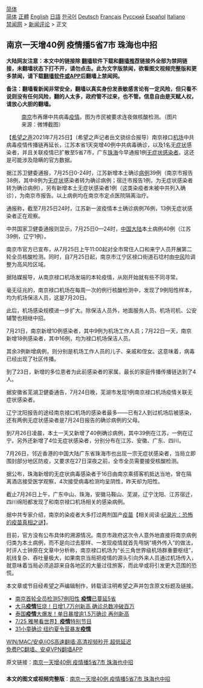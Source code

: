  <!-- 面包屑导航 --> <div class="breadcrumb"><!-- GTranslate: https://gtranslate.io/ -->  <div class="switcher notranslate">  <div class="selected">  <a href="#" onclick="return false;"> 简体</a>  </div>  <div class="option">  <a href="https://www.bannedbook.org" onclick="doGTranslate('zh-CN|zh-CN');jQuery('div.switcher div.selected a').html(jQuery(this).html());return false;" title="简体中文" class="nturl selected"> 简体</a>  <a href="https://www.bannedbook.org/zh-tw/" onclick="doGTranslate('zh-CN|zh-TW');jQuery('div.switcher div.selected a').html(jQuery(this).html());return false;" title="繁體中文" class="nturl"> 正體</a>  <a href="https://www.bannedbook.org/en/" onclick="doGTranslate('zh-CN|en');jQuery('div.switcher div.selected a').html(jQuery(this).html());return false;" title="English" class="nturl"> English</a>  <a href="https://www.bannedbook.org/ja/" onclick="doGTranslate('zh-CN|ja');jQuery('div.switcher div.selected a').html(jQuery(this).html());return false;" title="日本語" class="nturl"> 日語</a>  <a href="https://www.bannedbook.org/ko/" onclick="doGTranslate('zh-CN|ko');jQuery('div.switcher div.selected a').html(jQuery(this).html());return false;" title="한국어" class="nturl"> 한국어</a>  <a href="https://www.bannedbook.org/de/" onclick="doGTranslate('zh-CN|de');jQuery('div.switcher div.selected a').html(jQuery(this).html());return false;" title="Deutsch" class="nturl"> Deutsch</a>  <a href="https://www.bannedbook.org/fr/" onclick="doGTranslate('zh-CN|fr');jQuery('div.switcher div.selected a').html(jQuery(this).html());return false;" title="Français" class="nturl"> Français</a>  <a href="https://www.bannedbook.org/ru/" onclick="doGTranslate('zh-CN|ru');jQuery('div.switcher div.selected a').html(jQuery(this).html());return false;" title="Русский" class="nturl"> Русский</a>  <a href="https://www.bannedbook.org/es/" onclick="doGTranslate('zh-CN|es');jQuery('div.switcher div.selected a').html(jQuery(this).html());return false;" title="Español" class="nturl"> Español</a>  <a href="https://www.bannedbook.org/it/" onclick="doGTranslate('zh-CN|it');jQuery('div.switcher div.selected a').html(jQuery(this).html());return false;" title="Italiano" class="nturl"> Italiano</a>  </div>  </div>      <div class='breadcrumb-sub'><!-- Breadcrumb NavXT 6.3.0 --> <a href="https://www.bannedbook.org/" class="home">禁闻网</a> &gt; <a href="https://www.bannedbook.org/bnews/comments/" class="category">新闻评论</a> &gt; 正文</div></div><h2>南京一天增40例 疫情播5省7市 珠海也中招</h2> <p class="notice"><b>大陆网友注意：本文中的链接除 <a href="https://github.com/bannedbook/fanqiang" >翻墙</a>软件下载和<a href="https://github.com/killgcd/justmysocks/blob/master/README.md">翻墙推荐</a>链接外全部为禁网链接，未翻墙状态下打不开，请勿点击。此为文字版禁闻，欲看图文视频完整版和更多禁闻，请下载<a href="https://github.com/bannedbook/fanqiang">翻墙软件或APP</a>后翻墙上禁闻网。</p><p>备注：翻墙看新闻非常安全，翻墙以真实身份发表敏感言论有一定风险，但只看不说则没有任何风险，翻的人太多，政府管不过来，也不管。信息自由是天赋人权，请放心大胆的翻墙。</b></p>  <div class="entry"> <figure><figcaption><a href="https://www.bannedbook.org/bnews/tag/%e5%8d%97%e4%ba%ac/" class="st_tag internal_tag" rel="tag" title="标签 南京 下的日志">南京</a>市再爆中共病毒<a href="https://www.bannedbook.org/bnews/tag/%E7%96%AB%E6%83%85/" class="st_tag internal_tag" rel="tag" title="标签 疫情 下的日志">疫情</a>。图为市民被要求连夜做核酸检测。（图片来源：微博截图）</figcaption></figure> <p>【<span class='wp_keywordlink_affiliate'><a href="https://www.soundofhope.org" title="希望之声" target="_blank">希望之声</a></span>2021年7月25日】（希望之声记者岳文骁综合报导）南京禄口<a href="https://www.bannedbook.org/bnews/tag/%e6%9c%ba%e5%9c%ba/" class="st_tag internal_tag" rel="tag" title="标签 机场 下的日志">机场</a>中共病毒疫情传播链再延长，江苏本省1天突增40例中共病毒确诊，以及1名无<a href="https://www.bannedbook.org/bnews/tag/%E7%97%87%E7%8A%B6/" class="st_tag internal_tag" rel="tag" title="标签 症状 下的日志">症状</a>感染者，并且关联疫情已扩散至5省7市，广东<a href="https://www.bannedbook.org/bnews/tag/%e7%8f%a0%e6%b5%b7/" class="st_tag internal_tag" rel="tag" title="标签 珠海 下的日志">珠海</a>今早通报1例<a href="https://www.bannedbook.org/bnews/tag/%E6%97%A0%E7%97%87%E7%8A%B6%E6%84%9F%E6%9F%93%E8%80%85/" class="st_tag internal_tag" rel="tag" title="标签 无症状感染者 下的日志">无症状感染者</a>。这还是可能涉及隐瞒的官方数据。</p> <p>据江苏卫健委通报，7月25日0-24时，江苏新增本土确诊<a href="https://www.bannedbook.org/bnews/tag/%E7%97%85%E4%BE%8B/" class="st_tag internal_tag" rel="tag" title="标签 病例 下的日志">病例</a>39例（南京市报告38例，其中8例为<a href="https://www.bannedbook.org/bnews/tag/%E6%97%A0%E7%97%87%E7%8A%B6/" class="st_tag internal_tag" rel="tag" title="标签 无症状 下的日志">无症状</a>感染者转为确诊病例；宿迁市报告1例，为无症状感染者转为确诊病例），另有新增本土无症状感染者1例（这类染疫者未被中共列入确诊），为南京市报告。以上病例均在南京市定点医院隔离治疗。</p> <p>通报称，截至7月25日24时，江苏新一波疫情本土确诊病例76例，13例无症状感染者正在观察。</p> <p>中共国家卫健委通报则显示，7月25日0—24时，<span class='wp_keywordlink_affiliate'><a href="https://www.bannedbook.org/" title="中国" target="_blank">中国</a></span><span class='wp_keywordlink_affiliate'><a href="https://www.bannedbook.org/" title="大陆" target="_blank">大陆</a></span>本土病例40例（江苏39例，辽宁1例）。</p> <p>南京市官方已宣布，从7月25日上午11:00起对全市常住人口和来宁人员开展第二轮全员核酸检测。同时，自7月25日起，南京市江宁区禄口街道石埝村由<a href="https://www.bannedbook.org/bnews/tag/%E4%B8%AD%E9%A3%8E/" class="st_tag internal_tag" rel="tag" title="标签 中风 下的日志">中风</a>险调整为高风险区域。</p>  <p>据陆媒报导，从南京禄口机场发端的本轮疫情，从刚开始就有些不同寻常。</p> <p>毫无征兆的，南京禄口机场在每周一次的例行核酸检测中，发现了9例阳性样本，均为机场保洁人员，这是7月20日。</p> <p>此后，机场感染规模进一步扩大。除保洁人员外，地面服务人员、机场司机、公安辅警也相继中招。</p> <p>7月21日，南京新增10例感染者，其中9例为机场工作人员；7月22日一天，南京新增18例感染者，其中16例，均为禄口机场保洁人员。</p> <p>其余3例新增病例，则分别是机场工作人员的儿子、亲戚和侄女。这意味着，病毒已经出现了社区传播。</p>  <p>到了23日，新增的多位患者为此前感染者的家属，最长的家庭传播传播链达到了4人。</p> <p>据安徽省芜湖卫健委通告，7月24日晚，芜湖市发现1例南京禄口机场疫情关联无症状感染者。</p> <p>辽宁沈阳报告的途经南京禄口机场的感染者最多——已有2人到过机场后被感染，还有两例无症状感染者是7月24日报告的确诊病例的父母。</p> <p>到7月26日凌晨，本土一天又新增了40例确诊病例，其中39例在江苏，一例在辽宁。另外还新增了4位无症状感染者，分别分布在江苏、安徽、广东、四川。</p> <p>7月26日，邻近香港的中国大陆广东省珠海市也出现一宗无症状感染者，当局立即围封部分地区防疫，又要求在27日深夜之前，全市全员需要接受核酸检测。</p>  <p>据公布，珠海新增的无症状病毒感染者于16日由南京乘搭客机抵达当地，曾在隔离酒店接受医学观察，4次接受病毒检测均呈阴性，昨天却为阳性。</p> <p>截止7月26日上午，广东中山、珠海，安徽马鞍山、芜湖，辽宁沈阳、江苏宿迁，四川绵阳都发现了和南京禄口机场相关的感染病例。</p> <p>据中共专家介绍，南京的染疫者大多打过两剂国产<span class='wp_keywordlink'><a href="https://www.bannedbook.org/bnews/tculture/20160630/551027.html" title="疫苗" target="_blank">疫苗</a></span>【相关阅读:<a href='https://www.bannedbook.org/bnews/topimagenews/20180408/925060.html' target='_blank'>纪录片：恐怖的疫苗真相之谜</a>】。</p> <p>目前，官方没有公布具体的溯源情况。南京市政府这次令人意外地直接将南京病例归类为本土病例，而不是向过去那样、一发现疫情就首先甩锅“境外传入”的做法，时评人士钟原在文章中分析称，南京禄口机场为“长三角世界级机场群重要枢纽”，航线复杂、吞吐量极大，如果南京当局把疫情的源头引向外来人员通过机场传入，就意味着当局必须追踪来自各地区的大量过往旅客，而此举或将引发更大范围的恐慌。</p> <p>本文章或节目经希望之声编辑制作，转载请注明希望之声并包含原文标题及链接。 </p>  <ul class='op-related-articles' title='相关阅读'> <li><a href='https://www.bannedbook.org/bnews/worldnews/20210725/1594087.html' target='_blank'>南京首轮全员检测57例阳性 <b>疫情</b>已蔓延5省</a></li> <li><a href='https://www.bannedbook.org/bnews/worldnews/20210725/1594074.html' target='_blank'>大马<b>疫情</b>狂烧！日增1.7万创新高 确诊总数冲破百万</a></li> <li><a href='https://www.bannedbook.org/bnews/worldnews/20210725/1594073.html' target='_blank'>泰国<b>疫情</b>大爆发！单日暴增逾1.5万确诊 再创新高</a></li> <li><a href='https://www.bannedbook.org/bnews/taiwannews/20210725/1594029.html' target='_blank'>7/25 雅琴看世界】<b>疫情</b>特别节目</a></li> <li><a href='https://www.bannedbook.org/bnews/baitai/20210725/1594020.html' target='_blank'>31小童确诊 纽约夏令营暴发<b>疫情</b></a></li> </ul> <p class="texttj"> <a href="https://github.com/bannedbook/fanqiang/wiki/V2ray%E6%9C%BA%E5%9C%BA" target="_blank">WIN/MAC/安卓/iOS高速翻墙:高清视频秒开,超低延迟</a><br/> <a href="https://github.com/bannedbook/fanqiang/wiki/%E7%A6%81%E9%97%BB%E7%BD%91%E5%AE%89%E5%8D%93%E7%BF%BB%E5%A2%99%E6%96%B0%E9%97%BBAPP" target="_blank">免费PC翻墙、安卓VPN翻墙APP</a></p><p>原文链接：<a class="src_link"  href="https://www.soundofhope.org/post/529238" target="_blank">南京一天增40例 疫情播5省7市 珠海也中招</a></p><a name='sharetosocial'></a>  <div style="margin-bottom:5px;padding-bottom:5px;clear:both"> <div id="archive-pix-1" class="banner-ads"> <!-- AuctionX Display platform tag START --> <div id="26318x728x90x621x_ADSLOT2" clicktrack="%%CLICK_URL_ESC%%"></div> <!-- AuctionX Display platform tag END --> </div> <div id="archive-pix-2" class="banner-ads"> <!-- AuctionX Display platform tag START --> <div id="26315x300x250x621x_ADSLOT2" clicktrack="%%CLICK_URL_ESC%%"></div> <!-- AuctionX Display platform tag END --> </div> </div>  <div id="archive-pix-1" class="banner-ads"> <!-- AuctionX Display platform tag START --> <div id="26318x728x90x621x_ADSLOT3" clicktrack="%%CLICK_URL_ESC%%"></div> <!-- AuctionX Display platform tag END --> </div> <div><b>本文的图文或视频完整版</b>：<a href='https://www.bannedbook.org/bnews/comments/20210726/1594326.html'>南京一天增40例 疫情播5省7市 珠海也中招</a></div>  </div><!--END ENTRY--> 